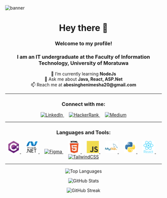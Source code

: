 <img align="center" src="https://user-images.githubusercontent.com/95478989/198955082-6e78ebb5-e1e4-49f9-8d32-6e5af3984dcd.gif" alt="banner" height="250" width="1500" />

<h1 align="center">Hey there 👋</h1>
<h3 align="center">Welcome to my profile!</h3>
<h3 align="center">I am an IT undergraduate at the Faculty of Information Technology, University of Moratuwa</h3>

<p align="center">
  🌱 I’m currently learning <strong>NodeJs</strong> <br/>
  💬 Ask me about <strong>Java, React, ASP.Net</strong> <br/>
  📫 Reach me at <strong>abesinghenimesha20@gmail.com</strong>
</p>

---

<h3 align="center">Connect with me:</h3>
<p align="center">
  <a href="https://www.linkedin.com/in/nimesha-abesinghe-b4b681289/">
    <img src="https://img.shields.io/badge/-LinkedIn-blue?style=for-the-badge&logo=linkedin&logoColor=white" alt="LinkedIn">
  </a>&nbsp;&nbsp;&nbsp;
  <a href="https://www.hackerrank.com/abesinghenimesh1">
    <img src="https://img.shields.io/badge/-HackerRank-green?style=for-the-badge&logo=hackerrank&logoColor=white" alt="HackerRank">
  </a>&nbsp;&nbsp;&nbsp;
  <a href="https://medium.com/@abesinghenim">
    <img src="https://img.shields.io/badge/medium-black?style=for-the-badge&logo=medium&logoColor=white" alt="Medium">
  </a>
</p>

---

<h3 align="center">Languages and Tools:</h3>
<p align="center">
  <a href="https://www.w3schools.com/cs/" target="_blank" rel="noreferrer">
    <img src="https://raw.githubusercontent.com/devicons/devicon/master/icons/csharp/csharp-original.svg" alt="Csharp" width="40" height="40"/>
  </a>&nbsp;&nbsp;&nbsp;
  <a href="https://dotnet.microsoft.com/" target="_blank" rel="noreferrer">
    <img src="https://raw.githubusercontent.com/devicons/devicon/master/icons/dot-net/dot-net-original-wordmark.svg" alt="DotNet" width="40" height="40"/>
  </a>&nbsp;&nbsp;&nbsp;
  <a href="https://www.figma.com/" target="_blank" rel="noreferrer">
    <img src="https://www.vectorlogo.zone/logos/figma/figma-icon.svg" alt="Figma" width="40" height="40"/>
  </a>&nbsp;&nbsp;&nbsp;
  <a href="https://www.w3.org/html/" target="_blank" rel="noreferrer">
    <img src="https://raw.githubusercontent.com/devicons/devicon/master/icons/html5/html5-original-wordmark.svg" alt="HTML5" width="40" height="40"/>
  </a>&nbsp;&nbsp;&nbsp;
  <a href="https://developer.mozilla.org/en-US/docs/Web/JavaScript" target="_blank" rel="noreferrer">
    <img src="https://raw.githubusercontent.com/devicons/devicon/master/icons/javascript/javascript-original.svg" alt="JavaScript" width="40" height="40"/>
  </a>&nbsp;&nbsp;&nbsp;
  <a href="https://www.mysql.com/" target="_blank" rel="noreferrer">
    <img src="https://raw.githubusercontent.com/devicons/devicon/master/icons/mysql/mysql-original-wordmark.svg" alt="MySQL" width="40" height="40"/>
  </a>&nbsp;&nbsp;&nbsp;
  <a href="https://www.python.org" target="_blank" rel="noreferrer">
    <img src="https://raw.githubusercontent.com/devicons/devicon/master/icons/python/python-original.svg" alt="Python" width="40" height="40"/>
  </a>&nbsp;&nbsp;&nbsp;
  <a href="https://reactjs.org/" target="_blank" rel="noreferrer">
    <img src="https://raw.githubusercontent.com/devicons/devicon/master/icons/react/react-original-wordmark.svg" alt="React" width="40" height="40"/>
  </a>&nbsp;&nbsp;&nbsp;
  <a href="https://tailwindcss.com/" target="_blank" rel="noreferrer">
    <img src="https://www.vectorlogo.zone/logos/tailwindcss/tailwindcss-icon.svg" alt="TailwindCSS" width="40" height="40"/>
  </a>
</p>

---

<p align="center">
  <img width="400px" src="https://github-readme-stats.vercel.app/api/top-langs?username=nimeshaabesinghe&show_icons=true&locale=en&layout=compact" alt="Top Languages" />
</p>

<p align="center">
  <img width="500px" src="https://github-readme-stats.vercel.app/api?username=nimeshaabesinghe&show_icons=true&locale=en" alt="GitHub Stats" />
</p>

<p align="center">
  <img width="500px" src="https://github-readme-streak-stats.herokuapp.com/?user=nimeshaabesinghe" alt="GitHub Streak" />
</p>
